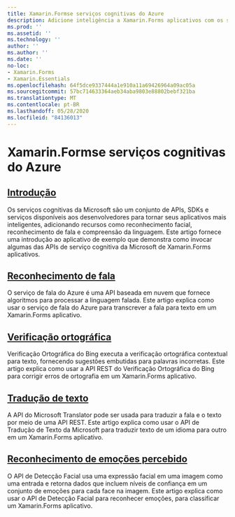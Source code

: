 ```yaml
---
title: Xamarin.Formse serviços cognitivas do Azure
description: Adicione inteligência a Xamarin.Forms aplicativos com os serviços cognitivas do Azure, incluindo reconhecimento de fala, verificação ortográfica, conversão de texto e reconhecimento de emoções.
ms.prod: ''
ms.assetid: ''
ms.technology: ''
author: ''
ms.author: ''
ms.date: ''
no-loc:
- Xamarin.Forms
- Xamarin.Essentials
ms.openlocfilehash: 64f5dce9337444a1e910a11a69426964a09ac05a
ms.sourcegitcommit: 57bc714633364aeb34aba9803e88802bebf321ba
ms.translationtype: MT
ms.contentlocale: pt-BR
ms.lasthandoff: 05/28/2020
ms.locfileid: "84136013"
---
```

# <a name="xamarinforms-and-azure-cognitive-services"></a>Xamarin.Formse serviços cognitivas do Azure

## <a name="introduction"></a>[Introdução](introduction.md)

Os serviços cognitivas da Microsoft são um conjunto de APIs, SDKs e serviços disponíveis aos desenvolvedores para tornar seus aplicativos mais inteligentes, adicionando recursos como reconhecimento facial, reconhecimento de fala e compreensão da linguagem. Este artigo fornece uma introdução ao aplicativo de exemplo que demonstra como invocar algumas das APIs de serviço cognitiva da Microsoft de Xamarin.Forms aplicativos.

## <a name="speech-recognition"></a>[Reconhecimento de fala](speech-recognition.md)

O serviço de fala do Azure é uma API baseada em nuvem que fornece algoritmos para processar a linguagem falada. Este artigo explica como usar o serviço de fala do Azure para transcrever a fala para texto em um Xamarin.Forms aplicativo.

## <a name="spell-check"></a>[Verificação ortográfica](spell-check.md)

Verificação Ortográfica do Bing executa a verificação ortográfica contextual para texto, fornecendo sugestões embutidas para palavras incorretas. Este artigo explica como usar a API REST do Verificação Ortográfica do Bing para corrigir erros de ortografia em um Xamarin.Forms aplicativo.

## <a name="text-translation"></a>[Tradução de texto](text-translation.md)

A API do Microsoft Translator pode ser usada para traduzir a fala e o texto por meio de uma API REST. Este artigo explica como usar o API de Tradução de Texto da Microsoft para traduzir texto de um idioma para outro em um Xamarin.Forms aplicativo.

## <a name="perceived-emotion-recognition"></a>[Reconhecimento de emoções percebido](emotion-recognition.md)

O API de Detecção Facial usa uma expressão facial em uma imagem como uma entrada e retorna dados que incluem níveis de confiança em um conjunto de emoções para cada face na imagem. Este artigo explica como usar o API de Detecção Facial para reconhecer emoções, para classificar um Xamarin.Forms aplicativo.
